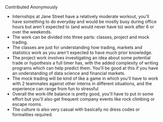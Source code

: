 Contributed Anonymously

- Internships at Jane Street have a relatively moderate workout, you'll have something to do everyday and would be mostly busy during office hours but aren't expected to (and would never have to) work after 6 or over the weekends. 
- The work can be divided into three parts: classes, project and mock trading. 
- The classes are just for understanding how trading, markets and statistics work as you aren't expected to have much prior knowledge.
- The project work involves investigating an idea about some potential trade or hypothesis a full timer has, with the added complexity of writing programs which can help predict them. You'll be good at this if you have an understanding of data science and financial markets.
- The mock trading will be kind of like a game in which you'll have to work with 2 teammates against other interns in different situations, and the experience can range from fun to stressful
- Overall the work-life balance is pretty good, you'll have to put in some effort but you'll also get frequent company events like rock climbing or escape rooms. 
- The culture is also very casual with basically no dress codes or formalities required.